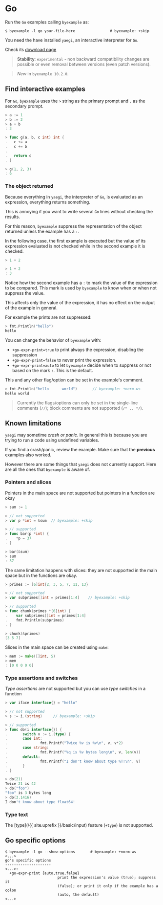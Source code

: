 # Go

Run the `Go` examples calling `byexample` as:

```shell
$ byexample -l go your-file-here                # byexample: +skip
```

You need the have installed `yaegi`, an interactive interpreter
for `Go`.

Check its [download page](https://github.com/traefik/yaegi)

> **Stability**: ``experimental`` - non backward compatibility changes are
> possible or even removal between versions (even patch versions).

> *New* in ``byexample 10.2.0``.

<!-- matrix CI begin -->
<!-- matrix CI end -->

## Find interactive examples

For ``Go``, ``byexample`` uses the ``>`` string as the primary prompt
and ``.`` as the secondary prompt.


```go
> a := 1
> b := 2
> a + b
: 3

> func g(a, b, c int) int {
.   c += a
.   c += b
.
.   return c
. }

> g(1, 2, 3)
: 6
```

### The object returned

Because everything in `yaegi`, the interpreter of `Go`, is evaluated
as an expression, everything returns something.

This is annoying if you want to write several ``Go`` lines without checking
the results.

For this reason, ``byexample`` suppress the representation of the object
returned unless the example has a ``:``.

In the following case, the first example is executed but the value of
its expression evaluated is not checked while in the second example
it is checked.

```go
> 1 + 2

> 1 + 2
: 3
```

Notice how the second example has a `:` to mark the value of the
expression to be compared. This mark is used by `byexample` to know when
or when not suppress the value.

This affects only the value of the expression, it has no effect on the
output of the example in general.

For example the prints are not suppressed:

```go
> fmt.Println("hello")
hello
```

You can change the behavior of `byexample` with:

 - `+go-expr-print=true` to print always the expression, disabling the
suppression
 - `+go-expr-print=false` to never print the expression.
 - `+go-expr-print=auto` to let `byexample` decide when to suppress or
not based on the mark `:`. This is the default.

This and any other flag/option can be set in the example's comment.

```go
> fmt.Println("hello      world")       // byexample: +norm-ws
hello world
```

> Currently the flags/options can only be set in the single-line
> comments (`//`); block comments are not supported (`/* .. */`).

## Known limitations

`yaegi` may sometime *crash or panic*. In general this is because you are
trying to run a code using undefined variables.

If you find a crash/panic, review the example. Make sure that the
**previous** examples also worked.

However there are some things that `yaegi` does not currently support.
Here are all the ones that `byexample` is aware of.

### Pointers and slices

Pointers in the main space are not supported but pointers in a function
are okay

```go
> sum := 1

> // not supported
> var p *int = &sum  // byexample: +skip

> // supported
> func bar(p *int) {
.    *p = 37
. }

> bar(&sum)
> sum
: 37
```

The same limitation happens with slices: they are not supported in the
main space but in the functions are okay.

```go
> primes := [6]int{2, 3, 5, 7, 11, 13}

> // not supported
> var subprimes[]int = primes[1:4]    // byexample: +skip

> // supported
> func chunk(primes *[6]int) {
.    var subprimes[]int = primes[1:4]
.    fmt.Println(subprimes)
. }

> chunk(&primes)
[3 5 7]
```

Slices in the main space can be created using `make`:

```go
> mem := make([]int, 5)
> mem
: [0 0 0 0 0]
```

### Type assertions and switches

*Type assertions* are not supported but you can use *type switches*
in a function

```go
> var iface interface{} = "hello"

> // not supported
> s := i.(string)     // byexample: +skip

> // supported
> func do(i interface{}) {
.       switch v := i.(type) {
.       case int:
.               fmt.Printf("Twice %v is %v\n", v, v*2)
.       case string:
.               fmt.Printf("%q is %v bytes long\n", v, len(v))
.       default:
.               fmt.Printf("I don't know about type %T!\n", v)
.       }
. }

> do(21)
Twice 21 is 42
> do("foo")
"foo" is 3 bytes long
> do(3.1416)
I don't know about type float64!
```

### Type text

The [type](/{{ site.uprefix }}/basic/input)
feature (`+type`) is not supported.

## Go specific options

```
$ byexample -l go --show-options       # byexample: +norm-ws
<...>
go's specific options
---------------------
<...>:
  +go-expr-print {auto,true,false}
                        print the expression's value (true); suppress it
                        (false); or print it only if the example has a colon
                        (auto, the default)
<...>
```
